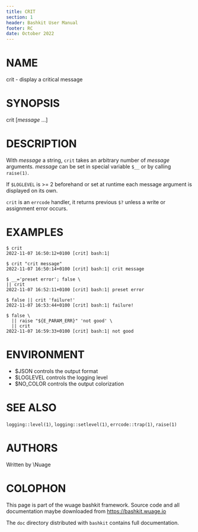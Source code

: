 ```yaml
---
title: CRIT
section: 1
header: Bashkit User Manual
footer: RC
date: October 2022
---
```


# NAME

crit - display a critical message

# SYNOPSIS

crit [*message* ...]

# DESCRIPTION

With *message* a string, `crit` takes an arbitrary number of *message*
arguments.
*message* can be set in special variable `$__` or by calling `raise(1)`.

If `$LOGLEVEL` is >= 2 beforehand or set at runtime each message argument
is displayed on its own.

`crit` is an `errcode` handler, it returns previous `$?` unless a write
or assignment error occurs.

# EXAMPLES

    $ crit
    2022-11-07 16:50:12+0100 [crit] bash:1|

    $ crit "crit message"
    2022-11-07 16:50:14+0100 [crit] bash:1| crit message

    $ __='preset error'; false \
    || crit
    2022-11-07 16:52:11+0100 [crit] bash:1| preset error

    $ false || crit 'failure!'
    2022-11-07 16:53:44+0100 [crit] bash:1| failure!

    $ false \
      || raise "${E_PARAM_ERR}" 'not good' \
      || crit
    2022-11-07 16:59:33+0100 [crit] bash:1| not good

# ENVIRONMENT

- $JSON controls the output format
- $LOGLEVEL controls the logging level
- $NO_COLOR controls the output colorization

# SEE ALSO

`logging::level(1)`, `logging::setlevel(1)`, `errcode::trap(1)`, `raise(1)`

# AUTHORS
Written by \\Nuage

# COLOPHON
This page is part of the wuage bashkit framework. Source code and all
documentation maybe downloaded from <https://bashkit.wuage.io>

The `doc` directory distributed with `bashkit` contains full documentation.
